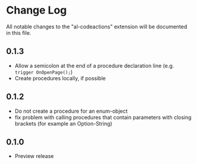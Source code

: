 # Change Log

All notable changes to the "al-codeactions" extension will be documented in this file.

## 0.1.3

- Allow a semicolon at the end of a procedure declaration line (e.g. `trigger OnOpenPage();`)
- Create procedures locally, if possible

## 0.1.2

- Do not create a procedure for an enum-object
- fix problem with calling procedures that contain parameters with closing brackets (for example an Option-String)

## 0.1.0

- Preview release
